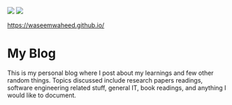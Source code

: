 [//]: # (This template replaces README.md when someone creates a new repo with the fastpages template.)

![](https://github.com/waseemwaheed/DataInterrogator/workflows/CI/badge.svg) 
![](https://github.com/waseemwaheed/DataInterrogator/workflows/GH-Pages%20Status/badge.svg) 

https://waseemwaheed.github.io/

# My Blog


This is my personal blog where I post about my learnings and few other random things. Topics discussed include research papers readings, software engineering related stuff, general IT, book readings, and anything I would like to document.
